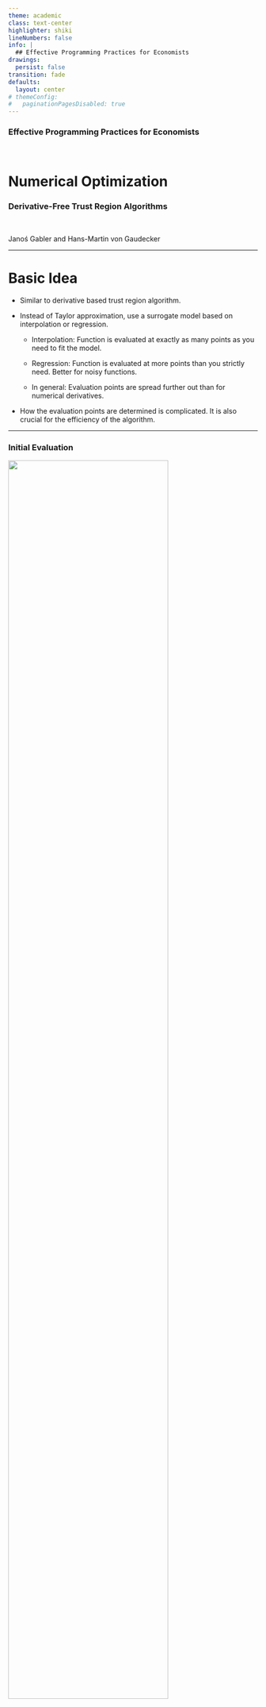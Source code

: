 ```yaml
---
theme: academic
class: text-center
highlighter: shiki
lineNumbers: false
info: |
  ## Effective Programming Practices for Economists
drawings:
  persist: false
transition: fade
defaults:
  layout: center
# themeConfig:
#   paginationPagesDisabled: true
---
```


### Effective Programming Practices for Economists

<br/>

# Numerical Optimization

### Derivative-Free Trust Region Algorithms

<br/>


Janoś Gabler and Hans-Martin von Gaudecker

---

# Basic Idea

- Similar to derivative based trust region algorithm.

- Instead of Taylor approximation, use a surrogate model based on interpolation or regression.

    - Interpolation: Function is evaluated at exactly as many points as you need to fit the model.

    - Regression: Function is evaluated at more points than you strictly need. Better for noisy functions.

    - In general: Evaluation points are spread further out than for numerical derivatives.

- How the evaluation points are determined is complicated. It is also crucial for the efficiency of the algorithm.

---

### Initial Evaluation

<img src="./iteration_0.svg" class="rounded" style="width: 80%; height: 80%; margin: auto"/>

---

### Iteration 1

<img src="./iteration_1.svg" class="rounded" style="width: 80%; height: 80%; margin: auto"/>


---

### Iteration 2

<img src="./iteration_2.svg" class="rounded" style="width: 80%; height: 80%; margin: auto"/>


---

### Iteration 3

<img src="./iteration_3.svg" class="rounded" style="width: 80%; height: 80%; margin: auto"/>


---

### Iteration 4

<img src="./iteration_4.svg" class="rounded" style="width: 80%; height: 80%; margin: auto"/>


---

### Iteration 5

<img src="./iteration_5.svg" class="rounded" style="width: 80%; height: 80%; margin: auto"/>

---

# Some Remarks

- Within the trust region, the fit is generally better than the gradient based trust region algorithm

- By construction at the boundaries of the trust region for interpolation

- Choose between the two based on computation speed

    - If you have fast closed form derivatives, use the derivative based algorithm

    - If you only have numerical derivatives, use this instead

- It's intuitively very clear how this can work for noisy functions if enough evaluations are used for each surrogate model

---

# A real algorithm: COBYLA

<img src="./illustration_df_trust_region_real_algo.svg" class="rounded" style="width: 80%; height: 80%; margin: auto"/>
